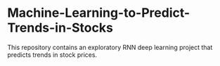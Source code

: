 # Machine-Learning-to-Predict-Trends-in-Stocks
This repository contains an exploratory RNN deep learning project that predicts trends in stock prices.
